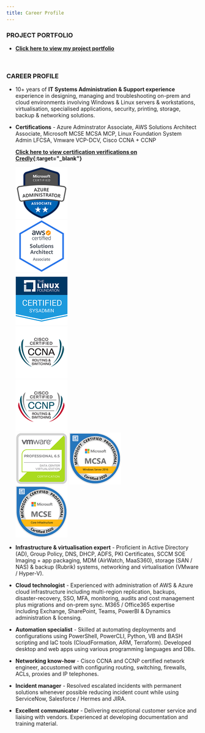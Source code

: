 ```yaml
---
title: Career Profile
---
```


### PROJECT PORTFOLIO

- **[Click here to view my project portfolio](./projects)**

<br />

### CAREER PROFILE

- 10+ years of **IT Systems Administration & Support experience** experience in designing, managing and troubleshooting on-prem and cloud environments involving Windows & Linux servers & workstations, virtualisation, specialised applications, security, printing, storage, backup & networking solutions. 

- **Certifications** - Azure Adminstrator Associate, AWS Solutions Architect Associate, Microsoft MCSE MCSA MCP, Linux Foundation System Admin LFCSA, Vmware VCP-DCV, Cisco CCNA + CCNP 

     **[Click here to view certification verifications on Credly](https://www.credly.com/users/md-emdadul-haque/badges?sort=-state_updated_at){:target="_blank"}**

     ![](./assets/img/azure-administrator-associate-600x600.png)  
     ![](./assets/img/AWS-SolArchitect-Associate-2020.png)  
     ![](./assets/img/1_LFCS-600x600.png)  
     ![](./assets/img/cisco_ccna_R_26S.png)  
     ![](./assets/img/cisco_ccnp_R_26S.png)  
     ![](./assets/img/vmware_Cert_P_DCV6.5.png) 
     ![](./assets/img/MCSA-Windows_Server_2016.png)  
     ![](./assets/img/MCSE-Core_Infrastructure.png)  


- **Infrastructure & virtualisation expert** - Proficient in Active Directory (AD), Group Policy, DNS, DHCP, ADFS, PKI Certificates, SCCM SOE Imaging + app packaging, MDM (AirWatch, MaaS360), storage (SAN / NAS) & backup (Rubrik) systems, networking and virtualisation (VMware / Hyper-V). 

- **Cloud technologist** - Experienced with administration of AWS & Azure cloud infrastructure including multi-region replication, backups, disaster-recovery, SSO, MFA, monitoring, audits and cost management plus migrations and on-prem sync.  M365 / Office365 expertise including Exchange, SharePoint, Teams, PowerBI & Dynamics administration & licensing.

- **Automation specialist** - Skilled at automating deployments and configurations using PowerShell, PowerCLI, Python, VB and BASH scripting and IaC tools (CloudFormation, ARM, Terraform). Developed desktop and web apps using various programming languages and DBs. 

- **Networking know-how** - Cisco CCNA and CCNP certified network engineer, accustomed with configuring routing, switching, firewalls, ACLs, proxies and IP telephones.

- **Incident manager** - Resolved escalated incidents with permanent solutions whenever possible reducing incident count while using ServiceNow, Salesforce / Hermes and JIRA.

- **Excellent communicator** - Delivering exceptional customer service and liaising with vendors. Experienced at developing documentation and training material. 

